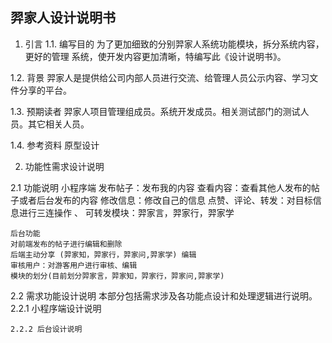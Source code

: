 ## 羿家人设计说明书
1. 引言
  1.1. 编写目的
    为了更加细致的分别羿家人系统功能模块，拆分系统内容，更好的管理
系统，使开发内容更加清晰，特编写此《设计说明书》。

  1.2. 背景
    羿家人是提供给公司内部人员进行交流、给管理人员公示内容、学习文件分享的平台。

  1.3. 预期读者
    羿家人项目管理组成员。系统开发成员。相关测试部门的测试人员。其它相关人员。

  1.4. 参考资料
   原型设计

2. 功能性需求设计说明

  2.1 功能说明
   小程序端
    发布帖子：发布我的内容
    查看内容：查看其他人发布的帖子或者后台发布的内容
    修改信息：修改自己的信息
    点赞、评论、转发：对目标信息进行三连操作 、 可转发模块：羿家言，羿家行，羿家学

    后台功能
    对前端发布的帖子进行编辑和删除
    后端主动分享 (羿家知，羿家行，羿家问,羿家学) 编辑
    审核用户：对游客用户进行审核、编辑
    模块的划分(目前划分羿家言，羿家知，羿家行，羿家问,羿家学)

   2.2 需求功能设计说明
    本部分包括需求涉及各功能点设计和处理逻辑进行说明。
    2.2.1 小程序端设计说明

    2.2.2 后台设计说明